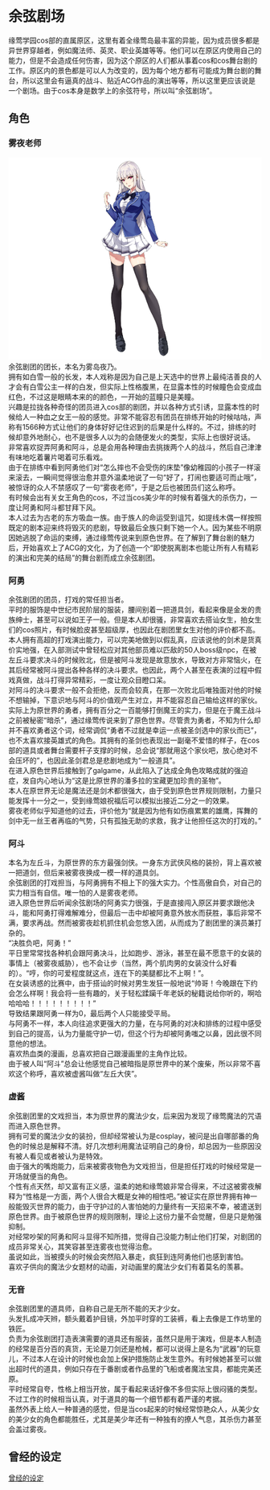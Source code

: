 # 余弦剧场
缘莺学园cos部的直属原区，这里有着全缘莺岛最丰富的异能，因为成员很多都是异世界穿越者，例如魔法师、英灵、职业英雄等等。他们可以在原区内使用自己的能力，但是不会造成任何伤害，因为这个原区的人们都从事着cos和cos舞台剧的工作。原区内的景色都是可以人为改变的，因为每个地方都有可能成为舞台剧的舞台，所以这里会有逼真的战斗、贴近ACG作品的演出等等，所以这里更应该说是一个剧场。由于cos本身是数学上的余弦符号，所以叫“余弦剧场”。

## 角色
### 雾夜老师
![](./imgs/wuyesensei.png)  
余弦剧团的团长，本名为雾岛夜乃。  
拥有如白雪一般的长发，本人戏称是因为自己是上天选中的世界上最纯洁善良的人才会有白雪公主一样的白发，但实际上性格腹黑，在显露本性的时候瞳色会变成血红色，不过这是眼睛本来的的颜色，一开始的蓝瞳只是美瞳。  
兴趣是拉拢各种奇怪的团员进入cos部的剧团，并以各种方式引诱，显露本性的时候给人一种血之女王一般的感觉。非常不能容忍有团员在排练开始的时候咕咕，声称有1566种方式让他们的身体好好记住迟到的后果是什么样的。不过，排练的时候却意外地耐心，也不是很多人以为的会随便发火的类型，实际上也很好说话。
非常喜欢捉弄阿勇和阿斗，总是会用各种理由去挑拨两个人的战斗，然后自己津津有味地吃着薯片喝着可乐看戏。  
由于在排练中看到阿勇他们对“怎么摔也不会受伤的床垫”像幼稚园的小孩子一样滚来滚去，一瞬间觉得很治愈并意外温柔地说了一句“好了，打闹也要适可而止哦”，被惊讶的众人不禁感叹了一句“雾夜老师”，于是之后也被团员们这么称呼。  
有时候会出有关女王角色的cos，不过当cos美少年的时候有着强大的杀伤力，一度让阿勇和阿斗都甘拜下风。  
本人过去为古老的东方吸血一族。由于族人的命运受到诅咒，如提线木偶一样按照既定的剧本迎来终将毁灭的悲剧，导致最后全族只剩下她一个人。因为某些不明原因她逃脱了命运的束缚，通过缘莺传说来到原色世界。在了解到了舞台剧的魅力后，开始喜欢上了ACG的文化，为了创造一个“即使脱离剧本也能让所有人有精彩的演出和完美的结局”的舞台剧而成立余弦剧团。  

### 阿勇
余弦剧团的团员，打戏的常任担当者。  
平时的服饰是中世纪市民阶层的服装，腰间别着一把道具剑，看起来像是金发的贵族绅士，甚至可以说如王子一般。但是本人却很骚，非常喜欢去搭讪女生，拍女生们的cos照片，有时候脸皮甚至超级厚，也因此在剧团里女生对他的评价都不高。  
本人拥有高超的打戏演出能力，可以完美地做到以假乱真，应该说他的剑术是货真价实地强，在入部测试中曾轻松应对其他部员难以匹敌的50人boss级npc，在被左丘斗要求决斗的时候败北，但是被阿斗发现是故意放水，导致对方非常恼火，在其后经常被阿斗提出各种各样的决斗要求。也因此，两个人甚至在表演的过程中假戏真做，战斗打得异常精彩，一度让观众目瞪口呆。  
对阿斗的决斗要求一般不会拒绝，反而会较真，在那一次败北后唯独面对他的时候不想输掉，下意识地与阿斗的价值观产生对立，并不能容忍自己输给这样的家伙。  
实际上为原世界的勇者，拥有百分之一百能够打倒魔王的实力，但是在于魔王战斗之前被秘密“暗杀”，通过缘莺传说来到了原色世界。尽管贵为勇者，不知为什么却并不喜欢勇者这个词，经常调侃“勇者不过就是幸运一点被圣剑选中的家伙而已”，也不太喜欢接英雄式的角色。其拥有的圣剑也表现出一副毫不爱惜的样子，在cos部的道具或者舞台需要杆子支撑的时候，总会说“那就用这个家伙吧，放心绝对不会压坏的”，也因此圣剑君总是悲剧地成为“一般道具”。  
在进入原色世界后接触到了galgame，从此陷入了达成全角色攻略成就的强迫症，发自内心地认为“这是比原世界的潘多拉的宝藏更加珍贵的圣物”。  
本人在原世界无论是魔法还是剑术都很强大，由于受到原色世界规则限制，力量只能发挥十一分之一，受到缘莺娘祝福后可以模拟出接近二分之一的效果。  
雾夜老师似乎知道他的过去，评价他为“就是因为他有如伤痕累累的雄鹰，挥舞的剑中无一丝王者再临的气势，只有孤独无助的求救，我才让他担任这次的打戏的。”

### 阿斗
本名为左丘斗，为原世界的东方最强剑侠。一身东方武侠风格的装扮，背上喜欢被一把道剑，但后来被雾夜换成一模一样的道具剑。  
余弦剧团的打戏担当，与阿勇拥有不相上下的强大实力。个性高傲自负，对自己的实力相当有自信。唯一怕的人是雾夜老师。  
进入原色世界后听闻余弦剧场的阿勇实力很强，于是直接闯入原区并要求跟他决斗，能和阿勇打得难解难分，但最后一击中却被阿勇意外放水而获胜，事后非常不满，要求再战。然而被雾夜趁机抓住机会忽悠入团，从而成为了剧团里的演员兼打杂的。  
“决胜负吧，阿勇！”  
平日里常常找各种机会跟阿勇决斗，比如跑步、游泳，甚至在最不愿意干的女装的事情上（被雾夜威胁），也不会让步（当然，两个肌肉男的女装没什么好看的）。“哼，你的可爱程度就这点，连在下的美腿都比不上啊！”。  
在女装诱惑的比赛中，由于搭讪的时候对男生发狂一般地说“帅哥！今晚跟在下约会怎么样啊！我会将一些有趣的，关于轻松蹂躏千年老妖的秘籍说给你听的，啊哈哈哈哈！！！！！！！！！”  
导致结果跟阿勇一样为0，最后两个人只能接受平局。  
与阿勇不一样，本人向往追求更强大的力量，在与阿勇的对决和排练的过程中感受到自己的提高，认为力量能守护一切，但这个行为却被阿勇嗤之以鼻，因此很不同意他的想法。  
喜欢热血类的漫画，总喜欢把自己跟漫画里的主角作比较。  
由于被人叫“阿斗”总会让他感觉自己被暗指是原世界中的某个废柴，所以非常不喜欢这个称呼，喜欢被虚酱叫做“左丘大侠”。

### 虚酱
余弦剧团里的文戏担当，本为原世界的魔法少女，后来因为发现了缘莺魔法的咒语而进入原色世界。  
拥有可爱的魔法少女的装扮，但却经常被认为是cosplay，被问是出自哪部番的角色的时候总是解释不清。好几次想利用魔法证明自己的身份，却总因为一些原因没有被人看见或者被认为是特效。  
由于强大的嘴炮能力，后来被雾夜物色为文戏担当，但是担任打戏的时候经常是一开场就便当的角色。  
个性有点天然，却又富有正义感，温柔的她和缘莺娘非常合得来，不过这被雾夜解释为“性格是一方面，两个人很合大概是女神的相性吧。”被证实在原世界拥有神一般能毁灭世界的能力，由于守护过的人害怕她的力量终有一天招来不幸，被遣送到原色世界。由于被原色世界的规则限制，理论上这份力量不会觉醒，但是只是勉强抑制。  
对经常吵架的阿勇和阿斗显得不知所措，觉得自己没能力制止他们打架，对剧团的成员非常关心，其笑容甚至连雾夜也觉得治愈。  
虽说如此，当被摸头的时候会突然陷入暴走，疯狂到连阿勇他们也感到害怕。  
喜欢子供向的魔法少女题材的动画，对动画里的魔法少女们有着莫名的羡慕。  

### 无音
余弦剧团里的道具师，自称自己是无所不能的天才少女。  
头发扎成冲天辫，额头戴着护目镜，外加平时穿的工装裤，看上去像是工作坊里的铁匠。  
负责为余弦剧团打造表演需要的道具还有服装，虽然只是用于演戏，但是本人制造的经常是百分百的真货，无论是刀剑还是枪械，都可以说得上是名为“武器”的玩意儿，不过本人在设计的时候也会加上保护措施防止发生意外。有时候她甚至可以做出超时代的道具，例如只存在于番剧或者作品里的飞船或者魔法宝具，都能完美还原。  
平时经常自夸，性格上相当开放，属于看起来话好像不多但实际上很闷骚的类型。不过工作的时候相当认真，对于道具的每一个细节都有着严谨的考据。  
虽然外表上给人一种普通的感觉，但是当cos起来的时候经常惊艳众人，从美少女的美少女的角色都能胜任，尤其是美少年还有一种独有的撩人气息，其杀伤力甚至会盖过雾夜。

## 曾经的设定
[曾经的设定](./legacy.md)